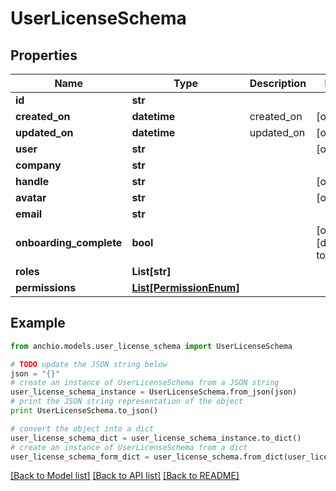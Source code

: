 # UserLicenseSchema


## Properties

Name | Type | Description | Notes
------------ | ------------- | ------------- | -------------
**id** | **str** |  | 
**created_on** | **datetime** | created_on | [optional] 
**updated_on** | **datetime** | updated_on | [optional] 
**user** | **str** |  | [optional] 
**company** | **str** |  | 
**handle** | **str** |  | [optional] 
**avatar** | **str** |  | [optional] 
**email** | **str** |  | 
**onboarding_complete** | **bool** |  | [optional] [default to False]
**roles** | **List[str]** |  | 
**permissions** | [**List[PermissionEnum]**](PermissionEnum.md) |  | 

## Example

```python
from anchio.models.user_license_schema import UserLicenseSchema

# TODO update the JSON string below
json = "{}"
# create an instance of UserLicenseSchema from a JSON string
user_license_schema_instance = UserLicenseSchema.from_json(json)
# print the JSON string representation of the object
print UserLicenseSchema.to_json()

# convert the object into a dict
user_license_schema_dict = user_license_schema_instance.to_dict()
# create an instance of UserLicenseSchema from a dict
user_license_schema_form_dict = user_license_schema.from_dict(user_license_schema_dict)
```
[[Back to Model list]](../README.md#documentation-for-models) [[Back to API list]](../README.md#documentation-for-api-endpoints) [[Back to README]](../README.md)


